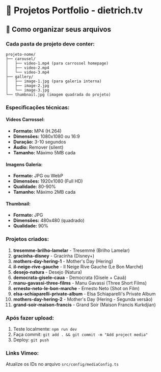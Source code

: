 # 📁 Projetos Portfolio - dietrich.tv

## 🎯 Como organizar seus arquivos

### **Cada pasta de projeto deve conter:**

```
projeto-nome/
├── carousel/
│   ├── video-1.mp4 (para carrossel homepage)
│   ├── video-2.mp4
│   └── video-3.mp4
├── gallery/
│   ├── image-1.jpg (para galeria interna)
│   ├── image-2.jpg
│   └── image-3.jpg
└── thumbnail.jpg (imagem quadrada do projeto)
```

### **Especificações técnicas:**

#### Videos Carrossel:
- **Formato:** MP4 (H.264)
- **Dimensões:** 1080x1080 ou 16:9
- **Duração:** 3-10 segundos
- **Áudio:** Remover (silent)
- **Tamanho:** Máximo 5MB cada

#### Imagens Galeria:
- **Formato:** JPG ou WebP
- **Dimensões:** 1920x1080 (Full HD)
- **Qualidade:** 80-90%
- **Tamanho:** Máximo 2MB cada

#### Thumbnail:
- **Formato:** JPG
- **Dimensões:** 480x480 (quadrado)
- **Qualidade:** 90%

### **Projetos criados:**

1. **tresemme-brilho-lamelar** - Tresemmé (Brilho Lamelar)
2. **gracinha-disney** - Gracinha (Disney+)
3. **mothers-day-hering-1** - Mother's Day (Hering)
4. **il-neige-rive-gauche** - Il Neige Rive Gauche (Le Bon Marché)
5. **desejo-natura** - Desejo (Natura)
6. **democrata-gisele-caua** - Democrata (Gisele + Cauã)
7. **manu-gavassi-three-films** - Manu Gavassi (Three Short Films)
8. **ernesto-neto-le-bon-marche** - Ernesto Neto (Shot on Film)
9. **elsa-schiaparelli-private-album** - Elsa Schiaparelli's Private Album
10. **mothers-day-hering-2** - Mother's Day (Hering - Segunda versão)
11. **grand-soir-maison-francis** - Grand Soir (Maison Francis Kurkdjian)

### **Após fazer upload:**
1. Teste localmente: `npm run dev`
2. Faça commit: `git add . && git commit -m "Add project media"`
3. Deploy: `git push`

### **Links Vimeo:**
Atualize os IDs no arquivo `src/config/mediaConfig.ts`
